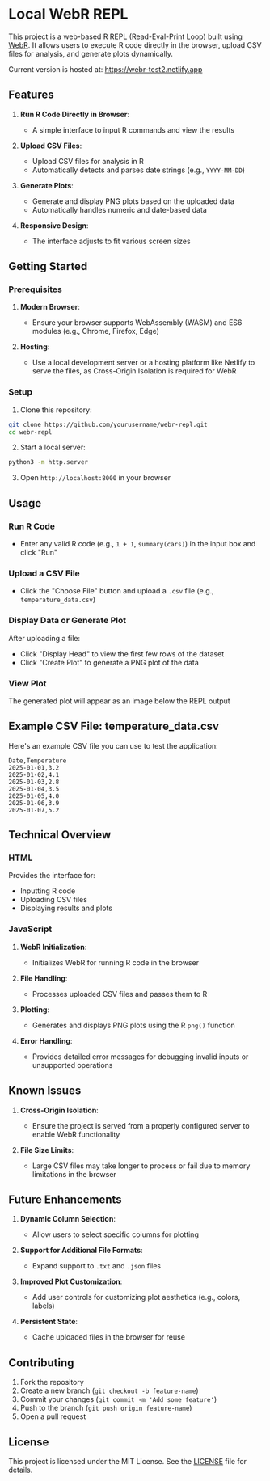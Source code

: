 # Local WebR REPL

This project is a web-based R REPL (Read-Eval-Print Loop) built using [WebR](https://webr.r-wasm.org/). It allows users to execute R code directly in the browser, upload CSV files for analysis, and generate plots dynamically.

Current version is hosted at: https://webr-test2.netlify.app

## Features

1. **Run R Code Directly in Browser**:
   - A simple interface to input R commands and view the results

2. **Upload CSV Files**:
   - Upload CSV files for analysis in R
   - Automatically detects and parses date strings (e.g., `YYYY-MM-DD`)

3. **Generate Plots**:
   - Generate and display PNG plots based on the uploaded data
   - Automatically handles numeric and date-based data

4. **Responsive Design**:
   - The interface adjusts to fit various screen sizes

## Getting Started

### Prerequisites

1. **Modern Browser**:
   - Ensure your browser supports WebAssembly (WASM) and ES6 modules (e.g., Chrome, Firefox, Edge)

2. **Hosting**:
   - Use a local development server or a hosting platform like Netlify to serve the files, as Cross-Origin Isolation is required for WebR

### Setup

1. Clone this repository:
```bash
git clone https://github.com/yourusername/webr-repl.git
cd webr-repl
```

2. Start a local server:
```bash
python3 -m http.server
```

3. Open `http://localhost:8000` in your browser

## Usage

### Run R Code
- Enter any valid R code (e.g., `1 + 1`, `summary(cars)`) in the input box and click "Run"

### Upload a CSV File
- Click the "Choose File" button and upload a `.csv` file (e.g., `temperature_data.csv`)

### Display Data or Generate Plot
After uploading a file:
- Click "Display Head" to view the first few rows of the dataset
- Click "Create Plot" to generate a PNG plot of the data

### View Plot
The generated plot will appear as an image below the REPL output

## Example CSV File: temperature_data.csv

Here's an example CSV file you can use to test the application:

```csv
Date,Temperature
2025-01-01,3.2
2025-01-02,4.1
2025-01-03,2.8
2025-01-04,3.5
2025-01-05,4.0
2025-01-06,3.9
2025-01-07,5.2
```

## Technical Overview

### HTML
Provides the interface for:
- Inputting R code
- Uploading CSV files
- Displaying results and plots

### JavaScript
1. **WebR Initialization**:
   - Initializes WebR for running R code in the browser

2. **File Handling**:
   - Processes uploaded CSV files and passes them to R

3. **Plotting**:
   - Generates and displays PNG plots using the R `png()` function

4. **Error Handling**:
   - Provides detailed error messages for debugging invalid inputs or unsupported operations

## Known Issues

1. **Cross-Origin Isolation**:
   - Ensure the project is served from a properly configured server to enable WebR functionality

2. **File Size Limits**:
   - Large CSV files may take longer to process or fail due to memory limitations in the browser

## Future Enhancements

1. **Dynamic Column Selection**:
   - Allow users to select specific columns for plotting

2. **Support for Additional File Formats**:
   - Expand support to `.txt` and `.json` files

3. **Improved Plot Customization**:
   - Add user controls for customizing plot aesthetics (e.g., colors, labels)

4. **Persistent State**:
   - Cache uploaded files in the browser for reuse

## Contributing

1. Fork the repository
2. Create a new branch (`git checkout -b feature-name`)
3. Commit your changes (`git commit -m 'Add some feature'`)
4. Push to the branch (`git push origin feature-name`)
5. Open a pull request

## License

This project is licensed under the MIT License. See the [LICENSE](LICENSE) file for details.
